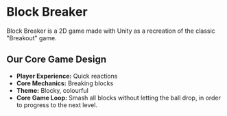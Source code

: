# Block Breaker
Block Breaker is a 2D game made with Unity as a recreation of the classic "Breakout" game.
## Our Core Game Design
- **Player Experience:**
Quick reactions
- **Core Mechanics:**
Breaking blocks
- **Theme:**
Blocky, colourful
- **Core Game Loop:**
Smash all blocks without letting the ball drop, in order to progress to the next level.
